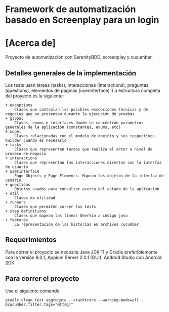 # Framework de automatización basado en Screenplay para un login 

# [Acerca de]
Proyecto de automatización con SerenityBDD, screenplay y cucumber. 

## Detalles generales de la implementación

Los tests usan tareas (tasks), interacciones (interactions), preguntas (questions), elementos de páginas (userinterface).
La estructura completa del proyecto es la siguiente:

````
+ exceptions
    Clases que controlan las posibles excepciones técnicas y de negocios que se presentan durante la ejecución de pruebas
+ global
    Clases, enums o interfaces donde se concentran parametros generales de la aplicación (constantes, enums, etc)    
+ model
    Clases relacionadas con el modelo de dominio y sus respectivos builder cuando es necesario
+ tasks
    Clases que representan tareas que realiza el actor a nivel de proceso de negocio
+ interactions
    Clases que representan las interacciones directas con la interfaz de usuario
+ userinterface
    Page Objects y Page Elements. Mapean los objetos de la interfaz de usuario
+ questions
    Objetos usados para consultar acerca del estado de la aplicación
+ util
    Clases de utilidad
+ runners
    Clases que permiten correr los tests
+ step definitions
    Clases que mapean las líneas Gherkin a código java
+ features
    La representación de las historias en archivos cucumber
````

## Requerimientos

Para correr el proyecto se necesita Java JDK 11 y Gradle preferiblemente con la versión 8.0.1, Appium Server 2.0.1 (GUI), Android Studio con Android SDK


## Para correr el proyecto

Use el siguiente comando

    gradle clean test aggregate --stacktrace --warning-mode=all -Dcucumber.filter.tags="@[tag]"
